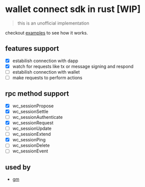 # wallet connect sdk in rust [WIP]

> this is an unofficial implementation

checkout [examples](./examples) to see how it works.

## features support

- [x] estabilish connection with dapp
- [x] watch for requests like tx or message signing and respond
- [ ] estabilish connection with wallet
- [ ] make requests to perform actions

## rpc method support

- [x] wc_sessionPropose
- [x] wc_sessionSettle
- [ ] wc_sessionAuthenticate
- [x] wc_sessionRequest
- [ ] wc_sessionUpdate
- [ ] wc_sessionExtend
- [x] wc_sessionPing
- [ ] wc_sessionDelete
- [ ] wc_sessionEvent

## used by 

- [gm](https://github.com/zemse/gm)